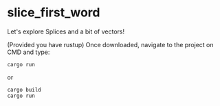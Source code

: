 # slice_first_word
Let's explore Splices and a bit of vectors!

(Provided you have rustup)
Once downloaded, navigate to the project on CMD and type:
```
cargo run
```

or 

```
cargo build
cargo run
```
